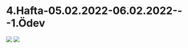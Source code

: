 # 4.Hafta-05.02.2022-06.02.2022---1.Ödev
![](https://user-images.githubusercontent.com/59657939/152657497-72b65e12-bd28-4053-9a1a-012f5f3f0595.png)
![](https://user-images.githubusercontent.com/59657939/152657510-89609a04-5721-421d-bb65-0b069d685130.png)